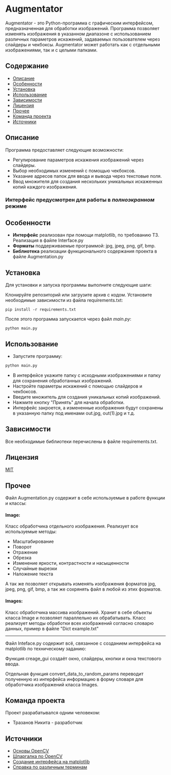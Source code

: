 # Augmentator

Augmentator - это Python-программа с графическим интерфейсом, предназначенная для обработки изображений. Программа
позволяет изменять изображения в указанном диапазоне с использованием различных параметров искажений, задаваемых
пользователем через слайдеры и чекбоксы. Augmentator может работать как с отдельными изображениями, так и с целыми
папками. 

## Содержание
- [Описание](#desc)
- [Особенности](#miracs)
- [Установка](#inst)
- [Использование](#use)
- [Зависимости](#reqs)
- [Лицензия](#lic)
- [Прочее](#other)
- [Команда проекта](#devs)
- [Источники](#source)

## <a id="desc">Описание</a>
Программа предоставляет следующие возможности:

- Регулирование параметров искажения изображений через слайдеры.
- Выбор необходимых изменений с помощью чекбоксов.
- Указание адресов папок для ввода и вывода через текстовые поля.
- Ввод множителя для создания нескольких уникальных искаженных копий каждого изображения.

### **Интерфейс** предусмотрен для работы в *полноэкранном* режиме

## <a id="mircs">Особенности </a>

- **Интерфейс** реализован при помощи matplotlib, по требованию ТЗ. Реализация в файле Interface.py
- **Форматы** поддерживаемые программой: jpg, jpeg, png, gif, bmp.
- **Библиотека** реализации функционального содержания проекта в файле Augmentation.py


## <a id="inst">Установка</a>

Для установки и запуска программы выполните следующие шаги:

Клонируйте репозиторий или загрузите архив с кодом.
Установите необходимые зависимости из файла requirements.txt:

```
pip install -r requirements.txt
```

После этого программа запускается через файл *main.py*:

```Console
python main.py
```

## <a id="use">Использование</a>

- Запустите программу:

```python
python main.py
```
- В интерфейсе укажите папку с исходными изображениями и папку для сохранения обработанных изображений.
- Настройте параметры искажений с помощью слайдеров и чекбоксов.
- Введите множитель для создания уникальных копий изображений.
- Нажмите кнопку "Принять" для начала обработки.
- Интерфейс закроется, а измененные изображения будут сохранены в указанную папку под именами out.jpg, out(1).jpg и т.д.


## <a id="reqs">Зависимости</a>
Все необходимые библиотеки перечислены в файле requirements.txt.

## <a id="lic">Лицензия

[MIT](https://choosealicense.com/licenses/mit/)

## <a id="other">Прочее</a>

Файл Augmentation.py содержит в себе используемые в работе функции и классы:

#### Image:

Класс обработчика отдельного изображения. Реализует все используемые методы:

- Масштабирование
- Поворот
- Отражение
- Обрезка
- Изменение яркости, контрастности и насыщенности
- Случайные вырезки
- Наложение текста 

А так же позволяет открывать изменять изображения форматов jpg, jpeg, png, gif, bmp, а так же сохрянять файл в любой из этих форматов. 

#### Images:

Класс обработчика массива изображений. Хранит в себе объекты класса Image и позволяет параллельно их обрабатывать. Класс реализует методы обработки всех изображений согласно словарю данных, пример в файле "Dict example.txt"

***

Файл Inteface.py содержит всё, связанное с созданием интерфейса на matplotlib по техническому заданию:
 
Функция creage_gui создаёт окно, слайдеры, кнопки и окна текстового ввода. 
 
Отдельная функция convert_data_to_random_params переводит полученную из интерфейса информацию в форму словаря для обработчика изображений класса Images.

## <a id="devs">Команда проекта</a>

Проект разрабатывался одним человеком:

- Тразанов Никита - разработчик

## <a id="source">Источники</a>

- [Основы OpenCV](https://habr.com/ru/articles/678570/)
- [Шпаргалка по OpenCV](https://tproger.ru/translations/opencv-python-guide)
- [Создание интерфейса на matplotlib](https://jenyay.net/Matplotlib/Widgets)
- [Справка по различным терминам](https://chatgpt.com)